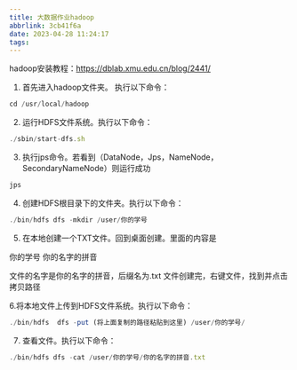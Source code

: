 ```yaml
---
title: 大数据作业hadoop
abbrlink: 3cb41f6a
date: 2023-04-28 11:24:17
tags:
---
```


hadoop安装教程：https://dblab.xmu.edu.cn/blog/2441/

1. 首先进入hadoop文件夹。 执行以下命令：

``` javascript
cd /usr/local/hadoop
```
2. 运行HDFS文件系统。执行以下命令：

``` javascript
./sbin/start-dfs.sh
```

3. 执行jps命令。若看到（DataNode，Jps，NameNode，SecondaryNameNode）则运行成功

``` javascript
jps
```

4. 创建HDFS根目录下的文件夹。执行以下命令：

``` javascript
./bin/hdfs dfs -mkdir /user/你的学号
```

5. 在本地创建一个TXT文件。回到桌面创建。里面的内容是

你的学号
你的名字的拼音

文件的名字是你的名字的拼音，后缀名为.txt
文件创建完，右键文件，找到并点击拷贝路径

6.将本地文件上传到HDFS文件系统。执行以下命令：

``` javascript
./bin/hdfs  dfs -put (将上面复制的路径粘贴到这里) /user/你的学号/ 
```
7. 查看文件。执行以下命令：

``` javascript
./bin/hdfs dfs -cat /user/你的学号/你的名字的拼音.txt
```
